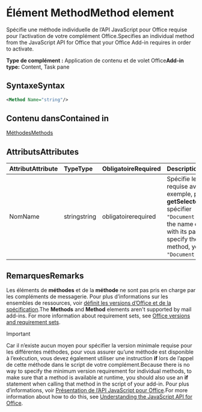 # <a name="method-element"></a><span data-ttu-id="bd231-101">Élément Method</span><span class="sxs-lookup"><span data-stu-id="bd231-101">Method element</span></span>

<span data-ttu-id="bd231-102">Spécifie une méthode individuelle de l’API JavaScript pour Office requise pour l’activation de votre complément Office.</span><span class="sxs-lookup"><span data-stu-id="bd231-102">Specifies an individual method from the JavaScript API for Office that your Office Add-in requires in order to activate.</span></span>

<span data-ttu-id="bd231-103">**Type de complément :** Application de contenu et de volet Office</span><span class="sxs-lookup"><span data-stu-id="bd231-103">**Add-in type:** Content, Task pane</span></span>

## <a name="syntax"></a><span data-ttu-id="bd231-104">Syntaxe</span><span class="sxs-lookup"><span data-stu-id="bd231-104">Syntax</span></span>

```XML
<Method Name="string"/>
```

## <a name="contained-in"></a><span data-ttu-id="bd231-105">Contenu dans</span><span class="sxs-lookup"><span data-stu-id="bd231-105">Contained in</span></span>

[<span data-ttu-id="bd231-106">Méthodes</span><span class="sxs-lookup"><span data-stu-id="bd231-106">Methods</span></span>](methods.md)

## <a name="attributes"></a><span data-ttu-id="bd231-107">Attributs</span><span class="sxs-lookup"><span data-stu-id="bd231-107">Attributes</span></span>

|<span data-ttu-id="bd231-108">**Attribut**</span><span class="sxs-lookup"><span data-stu-id="bd231-108">**Attribute**</span></span>|<span data-ttu-id="bd231-109">**Type**</span><span class="sxs-lookup"><span data-stu-id="bd231-109">**Type**</span></span>|<span data-ttu-id="bd231-110">**Obligatoire**</span><span class="sxs-lookup"><span data-stu-id="bd231-110">**Required**</span></span>|<span data-ttu-id="bd231-111">**Description**</span><span class="sxs-lookup"><span data-stu-id="bd231-111">**Description**</span></span>|
|:-----|:-----|:-----|:-----|
|<span data-ttu-id="bd231-112">Nom</span><span class="sxs-lookup"><span data-stu-id="bd231-112">Name</span></span>|<span data-ttu-id="bd231-113">string</span><span class="sxs-lookup"><span data-stu-id="bd231-113">string</span></span>|<span data-ttu-id="bd231-114">obligatoire</span><span class="sxs-lookup"><span data-stu-id="bd231-114">required</span></span>|<span data-ttu-id="bd231-p101">Spécifie le nom de la méthode qualifiée requise avec son objet parent. Par exemple, pour spécifier la méthode **getSelectedDataAsync**, vous devez spécifier `"Document.getSelectedDataAsync"`.</span><span class="sxs-lookup"><span data-stu-id="bd231-p101">Specifies the name of the required method qualified with its parent object. For example, to specify the  **getSelectedDataAsync** method, you must specify `"Document.getSelectedDataAsync"`.</span></span>|

## <a name="remarks"></a><span data-ttu-id="bd231-117">Remarques</span><span class="sxs-lookup"><span data-stu-id="bd231-117">Remarks</span></span>

<span data-ttu-id="bd231-118">Les éléments de **méthodes** et de la **méthode** ne sont pas pris en charge par les compléments de messagerie. Pour plus d’informations sur les ensembles de ressources, voir [définit les versions d’Office et de la spécification](https://docs.microsoft.com/office/dev/add-ins/develop/office-versions-and-requirement-sets).</span><span class="sxs-lookup"><span data-stu-id="bd231-118">The  **Methods** and **Method** elements aren't supported by mail add-ins. For more information about requirement sets, see [Office versions and requirement sets](https://docs.microsoft.com/office/dev/add-ins/develop/office-versions-and-requirement-sets).</span></span>

> [!IMPORTANT] 
> <span data-ttu-id="bd231-119">Car il n’existe aucun moyen pour spécifier la version minimale requise pour les différentes méthodes, pour vous assurer qu’une méthode est disponible à l’exécution, vous devez également utiliser une instruction **if** lors de l’appel de cette méthode dans le script de votre complément.</span><span class="sxs-lookup"><span data-stu-id="bd231-119">Because there is no way to specify the minimum version requirement for individual methods, to make sure that a method is available at runtime, you should also use an **if** statement when calling that method in the script of your add-in.</span></span> <span data-ttu-id="bd231-120">Pour plus d’informations, voir [Présentation de l’API JavaScript pour Office](https://docs.microsoft.com/office/dev/add-ins/develop/understanding-the-javascript-api-for-office).</span><span class="sxs-lookup"><span data-stu-id="bd231-120">For more information about how to do this, see [Understanding the JavaScript API for Office](https://docs.microsoft.com/office/dev/add-ins/develop/understanding-the-javascript-api-for-office).</span></span>

